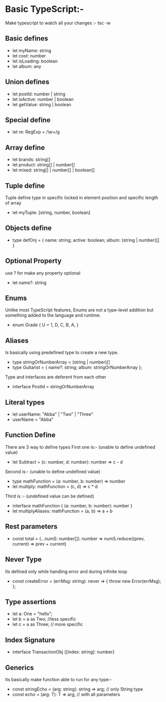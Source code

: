 # Basic TypeScript:-

Make typescript to watch all your changes :- tsc -w

## Basic defines

- let myName: string
- let cost: number
- let isLoading: boolean
- let album: any

## Union defines

- let postId: number | string
- let isActive: number | boolean
- let getValue: string | boolean

## Special define

- let re: RegExp = /\w+/g

## Array define

- let brands: string[]
- let product: string[] | number[]
- let mixed: string[] | number[] | boolean[]

## Tuple define

Tuple define type in specific locked in element position and specific length of array

- let myTuple: [string, number, boolean]

## Objects define

- type defOnj = {
  name: string;
  active: boolean;
  album: (string | number)[]
  }

## Optional Property

use ? for make any property optional

- let name?: string

## Enums

Unlike most TypeScript features, Enums are not a type-level addition but something added to the language and runtime.

- enum Grade {
  U = 1,
  D,
  C,
  B,
  A,
  }

## Aliases

Is basically using predefined type to create a new type.

- type stringOrNumberArray = (string | number)[]
- type Guitarist = {
  name?: string;
  album: stringOrNumberArray
  };

Type and interfaces are deferent from each other

- interface PostId = stringOrNumberArray

## Literal types

- let userName: "Abba" | "Two" | "Three"
- userName = "Abba"

## Function Define

There are 3 way to define types
First one is:- (unable to define undefined value)

- let Subtract = (c: number, d: number): number => c - d

Second is:- (unable to define undefined value)

- type mathFunction = (a: number, b: number) => number
- let multiply: mathFunction = (c, d) => c \* d

Third is :- (undefined value can be defined)

- interface mathFunction {
  (a: number, b: number): number
  }
- let multiplyAliases: mathFunction = (a, b) => a + b

## Rest parameters

- const total = (...numS: number[]): number => numS.reduce((prev, current) => prev + current)

## Never Type

Its defined only while handling error and during infinite loop

- const createError = (errMsg: string): never => {
  throw new Error(errMsg);
  };

## Type assertions

- let a: One = "hello";
- let b = a as Two; //less specific
- let c = a as Three; // more specific

## Index Signature

- interface TransactionObj {[index: string]: number}

## Generics
Its basically make function able to run for any type:-
- const stringEcho = (arg: string): string => arg; // only String type
- const echo = <T>(arg: T): T => arg; // with all parameters